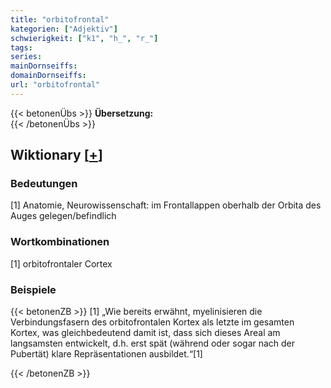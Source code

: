 ```yaml
---
title: "orbitofrontal"
kategorien: ["Adjektiv"]
schwierigkeit: ["k1", "h_", "r_"]
tags:
series:
mainDornseiffs:
domainDornseiffs:
url: "orbitofrontal"
---
```


{{< betonenÜbs >}}
**Übersetzung:**  
{{< /betonenÜbs >}}

## Wiktionary [[+](https://de.wiktionary.org/wiki/orbitofrontal)]

### Bedeutungen
[1] Anatomie, Neurowissenschaft: im Frontallappen oberhalb der Orbita des Auges gelegen/befindlich  

### Wortkombinationen
[1] orbitofrontaler Cortex  

### Beispiele
{{< betonenZB >}}
[1] „Wie bereits erwähnt, myelinisieren die Verbindungsfasern des orbitofrontalen Kortex als letzte im gesamten Kortex, was gleichbedeutend damit ist, dass sich dieses Areal am langsamsten entwickelt, d.h. erst spät (während oder sogar nach der Pubertät) klare Repräsentationen ausbildet.“[1]  

{{< /betonenZB >}}

